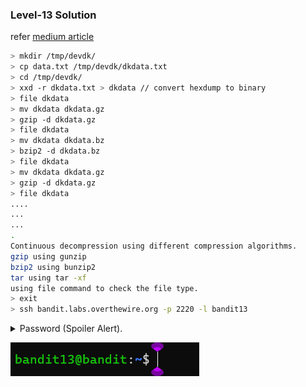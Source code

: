 ### Level-13 Solution
refer [medium article](https://david-varghese.medium.com/overthewire-bandit-level-12-level-13-2ec761a88907)
```bash
> mkdir /tmp/devdk/
> cp data.txt /tmp/devdk/dkdata.txt
> cd /tmp/devdk/
> xxd -r dkdata.txt > dkdata // convert hexdump to binary
> file dkdata
> mv dkdata dkdata.gz
> gzip -d dkdata.gz
> file dkdata
> mv dkdata dkdata.bz
> bzip2 -d dkdata.bz
> file dkdata
> mv dkdata dkdata.gz
> gzip -d dkdata.gz
> file dkdata
....
...
...
.
Continuous decompression using different compression algorithms.
gzip using gunzip
bzip2 using bunzip2
tar using tar -xf
using file command to check the file type.
> exit
> ssh bandit.labs.overthewire.org -p 2220 -l bandit13
```
<p>
<details>
<summary>Password (Spoiler Alert).</summary>
<pre><code>wbWdlBxEir4CaE8LaPhauuOo6pwRmrDw</code></pre>
</details>
</p>


![cmd output](image.png)
